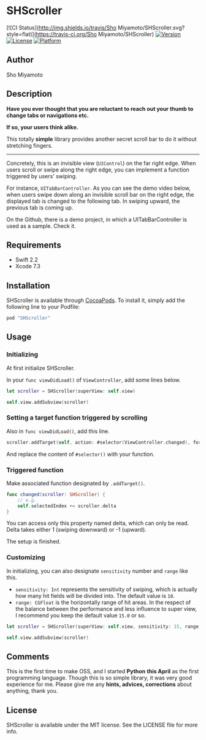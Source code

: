 # SHScroller

[![CI Status](http://img.shields.io/travis/Sho Miyamoto/SHScroller.svg?style=flat)](https://travis-ci.org/Sho Miyamoto/SHScroller)
[![Version](https://img.shields.io/cocoapods/v/SHScroller.svg?style=flat)](http://cocoapods.org/pods/SHScroller)
[![License](https://img.shields.io/cocoapods/l/SHScroller.svg?style=flat)](http://cocoapods.org/pods/SHScroller)
[![Platform](https://img.shields.io/cocoapods/p/SHScroller.svg?style=flat)](http://cocoapods.org/pods/SHScroller)

## Author
Sho Miyamoto

## Description

**Have you ever thought that you are reluctant to reach out your thumb to change tabs or navigations etc.**

**If so, your users think alike.**

This totally **simple** library provides another secret scroll bar to do it without stretching fingers.

***

Concretely, this is an invisible view (`UIControl`) on the far right edge.
When users scroll or swipe along the right edge, you can implement a function triggered by users' swiping.


For instance, `UITabBarController`. As you can see the demo video below,
when users swipe down along an invisible scroll bar on the right edge,
the displayed tab is changed to the following tab.
In swiping upward, the previous tab is coming up.



On the Github, there is a demo project, in which a UITabBarController is used as a sample. Check it.


## Requirements

- Swift 2.2
- Xcode 7.3

## Installation

SHScroller is available through [CocoaPods](http://cocoapods.org). To install
it, simply add the following line to your Podfile:

```ruby
pod "SHScroller"
```


## Usage
### Initializing
At first initialize SHScroller.

In your `func viewDidLoad()` of `ViewController`, add some lines below.
```swift
let scroller = SHScroller(superView: self.view)

self.view.addSubview(scroller)
```

### Setting a target function triggered by scrolling
Also in `func viewDidLoad()`, add this line.
```swift
scroller.addTarget(self, action: #selector(ViewController.changed), forControlEvents: .ValueChanged)
```
And replace the content of `#selector()` with your function.


### Triggered function
Make associated function designated by `.addTarget()`.
```swift
func changed(scroller: SHScroller) {
    // e.g.
    self.selectedIndex += scroller.delta
}
```
You can access only this property named delta, which can only be read.
Delta takes either 1 (swiping downward) or -1 (upward).


The setup is finished.


### Customizing
In initializing, you can also designate `sensitivity` number and `range` like this.
- `sensitivity: Int` represents the sensitivity of swiping, which is actually how many hit fields will be divided into. The default value is `10`.
- `range: CGFloat` is the horizontally range of hit areas. In the respect of the balance between the performance and less influence to super view, I recommend you keep the default value `15.0` or so.

```swift
let scroller = SHScroller(superView: self.view, sensitivity: 15, range: 20.0)

self.view.addSubview(scroller)
```

## Comments

This is the first time to make OSS, and I started **Python** **this April** as the first programming language.
Though this is so simple library, it was very good experience for me.
Please give me any **hints, advices, corrections** about anything, thank you.


## License

SHScroller is available under the MIT license. See the LICENSE file for more info.
